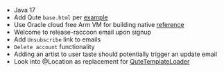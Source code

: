 
* Java 17
* Add Qute `base.html` per [example](https://www.morling.dev/blog/quarkus-qute-test-ride/)
* Use Oracle cloud free Arm VM for building native [reference](https://www.youtube.com/watch?v=fh009OWr8Ks)
* Welcome to release-raccoon email upon signup
* Add `Unsubscribe` link to emails
* `Delete account` functionality
* Adding an artist to user taste should potentially trigger an update email
* Look into @Location as replacement for [QuteTemplateLoader](release-raccoon-app/src/main/java/com/raccoon/templatedata/QuteTemplateLoader.java)

